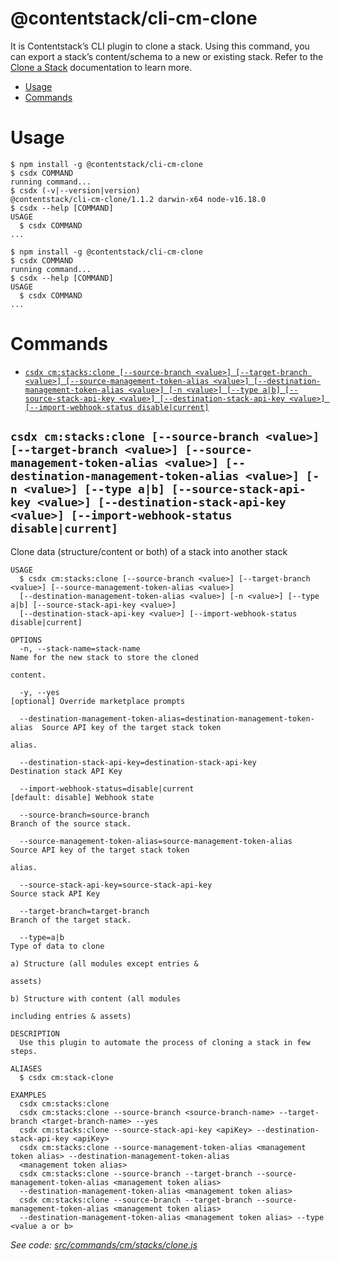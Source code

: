 @contentstack/cli-cm-clone
==========================

It is Contentstack’s CLI plugin to clone a stack. Using this command, you can export a stack’s content/schema to a new or existing stack. Refer to the [Clone a Stack](https://www.contentstack.com/docs/developers/cli/clone-a-stack/) documentation to learn more.


<!-- toc -->
* [Usage](#usage)
* [Commands](#commands)
<!-- tocstop -->
# Usage
<!-- usage -->
```sh-session
$ npm install -g @contentstack/cli-cm-clone
$ csdx COMMAND
running command...
$ csdx (-v|--version|version)
@contentstack/cli-cm-clone/1.1.2 darwin-x64 node-v16.18.0
$ csdx --help [COMMAND]
USAGE
  $ csdx COMMAND
...
```
<!-- usagestop -->
```sh-session
$ npm install -g @contentstack/cli-cm-clone
$ csdx COMMAND
running command...
$ csdx --help [COMMAND]
USAGE
  $ csdx COMMAND
...
```
# Commands
<!-- commands -->
* [`csdx cm:stacks:clone [--source-branch <value>] [--target-branch <value>] [--source-management-token-alias <value>] [--destination-management-token-alias <value>] [-n <value>] [--type a|b] [--source-stack-api-key <value>] [--destination-stack-api-key <value>] [--import-webhook-status disable|current]`](#csdx-cmstacksclone---source-branch-value---target-branch-value---source-management-token-alias-value---destination-management-token-alias-value--n-value---type-ab---source-stack-api-key-value---destination-stack-api-key-value---import-webhook-status-disablecurrent)

## `csdx cm:stacks:clone [--source-branch <value>] [--target-branch <value>] [--source-management-token-alias <value>] [--destination-management-token-alias <value>] [-n <value>] [--type a|b] [--source-stack-api-key <value>] [--destination-stack-api-key <value>] [--import-webhook-status disable|current]`

Clone data (structure/content or both) of a stack into another stack

```
USAGE
  $ csdx cm:stacks:clone [--source-branch <value>] [--target-branch <value>] [--source-management-token-alias <value>] 
  [--destination-management-token-alias <value>] [-n <value>] [--type a|b] [--source-stack-api-key <value>] 
  [--destination-stack-api-key <value>] [--import-webhook-status disable|current]

OPTIONS
  -n, --stack-name=stack-name                                              Name for the new stack to store the cloned
                                                                           content.

  -y, --yes                                                                [optional] Override marketplace prompts

  --destination-management-token-alias=destination-management-token-alias  Source API key of the target stack token
                                                                           alias.

  --destination-stack-api-key=destination-stack-api-key                    Destination stack API Key

  --import-webhook-status=disable|current                                  [default: disable] Webhook state

  --source-branch=source-branch                                            Branch of the source stack.

  --source-management-token-alias=source-management-token-alias            Source API key of the target stack token
                                                                           alias.

  --source-stack-api-key=source-stack-api-key                              Source stack API Key

  --target-branch=target-branch                                            Branch of the target stack.

  --type=a|b                                                               Type of data to clone
                                                                           a) Structure (all modules except entries &
                                                                           assets)
                                                                           b) Structure with content (all modules
                                                                           including entries & assets)

DESCRIPTION
  Use this plugin to automate the process of cloning a stack in few steps.

ALIASES
  $ csdx cm:stack-clone

EXAMPLES
  csdx cm:stacks:clone
  csdx cm:stacks:clone --source-branch <source-branch-name> --target-branch <target-branch-name> --yes
  csdx cm:stacks:clone --source-stack-api-key <apiKey> --destination-stack-api-key <apiKey>
  csdx cm:stacks:clone --source-management-token-alias <management token alias> --destination-management-token-alias 
  <management token alias>
  csdx cm:stacks:clone --source-branch --target-branch --source-management-token-alias <management token alias> 
  --destination-management-token-alias <management token alias>
  csdx cm:stacks:clone --source-branch --target-branch --source-management-token-alias <management token alias> 
  --destination-management-token-alias <management token alias> --type <value a or b>
```

_See code: [src/commands/cm/stacks/clone.js](https://github.com/contentstack/cli/blob/main/packages/contentstack-clone/src/commands/cm/stacks/clone.js)_
<!-- commandsstop -->
